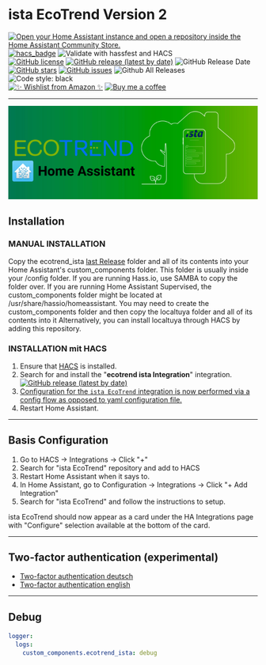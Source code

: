 # ista EcoTrend Version 2

[![Open your Home Assistant instance and open a repository inside the Home Assistant Community Store.](https://img.shields.io/badge/My-HACS:%20REPOSITORY-000000.svg?&style=for-the-badge&logo=home-assistant&logoColor=white&color=049cdb)](https://my.home-assistant.io/redirect/hacs_repository/?owner=Ludy87&repository=ecotrend-ista&category=integration)
[![hacs_badge](https://img.shields.io/badge/HACS-Default-orange.svg?style=for-the-badge&logo=home-assistant&logoColor=white)](https://github.com/hacs/integration)
![Validate with hassfest and HACS](https://img.shields.io/github/actions/workflow/status/Ludy87/ecotrend-ista/hassfest.yaml?label=Validate%20with%20hassfest%20and%20hacs&style=for-the-badge&logo=home-assistant&logoColor=white)\
[![GitHub license](https://img.shields.io/github/license/Ludy87/ecotrend-ista?label=📜%20License&style=for-the-badge&logo=informational&logoColor=white)](LICENSE)
[![GitHub release (latest by date)](https://img.shields.io/github/v/release/Ludy87/ecotrend-ista?style=for-the-badge&logo=GitHub&logoColor=white)](https://github.com/Ludy87/ecotrend-ista/releases)
![GitHub Release Date](https://img.shields.io/github/release-date/Ludy87/ecotrend-ista?style=for-the-badge&logo=GitHub&logoColor=white)
[![GitHub stars](https://img.shields.io/github/stars/Ludy87/ecotrend-ista?style=for-the-badge&logo=GitHub&logoColor=white)](https://github.com/Ludy87/ecotrend-ista/stargazers)
[![GitHub issues](https://img.shields.io/github/issues/Ludy87/ecotrend-ista?style=for-the-badge&logo=GitHub&logoColor=white)](https://github.com/Ludy87/ecotrend-ista/issues)
![Github All Releases](https://img.shields.io/github/downloads/Ludy87/ecotrend-ista/total.svg?style=for-the-badge&logo=GitHub&logoColor=white)\
![Code style: black](https://img.shields.io/badge/code%20style-black-000000.svg?style=for-the-badge&logoColor=white)\
[![✨ Wishlist from Amazon ✨](https://img.shields.io/static/v1.svg?label=✨%20Wishlist%20from%20Amazon%20✨&message=📖&color=green&logo=amazon&style=for-the-badge&logoColor=white)](https://smile.amazon.de/registry/wishlist/2MX8QK8VE9MV1)
[![Buy me a coffee](https://img.shields.io/static/v1.svg?label=Buy%20me%20a%20coffee&message=donate&style=for-the-badge&color=black&logo=buy%20me%20a%20coffee&logoColor=white&labelColor=orange)](https://www.buymeacoffee.com/ludy87)

---
![ista EcoTrend V2](https://github.com/Ludy87/ecotrend-ista/blob/main/image/logo_new@2x.png?raw=true)

## Installation

### MANUAL INSTALLATION

Copy the ecotrend_ista [last Release](https://github.com/Ludy87/ecotrend-ista/releases) folder and all of its contents into your Home Assistant's custom_components folder. This folder is usually inside your /config folder. If you are running Hass.io, use SAMBA to copy the folder over. If you are running Home Assistant Supervised, the custom_components folder might be located at /usr/share/hassio/homeassistant. You may need to create the custom_components folder and then copy the localtuya folder and all of its contents into it Alternatively, you can install localtuya through HACS by adding this repository.

### INSTALLATION mit HACS

1. Ensure that [HACS](https://hacs.xyz/) is installed.
2. Search for and install the "__ecotrend ista Integration__" integration. [![GitHub release (latest by date)](https://img.shields.io/github/v/release/Ludy87/ecotrend-ista?style=for-the-badge&logo=GitHub)](https://github.com/Ludy87/ecotrend-ista/releases)
3. [Configuration for the `ista EcoTrend` integration is now performed via a config flow as opposed to yaml configuration file.](https://github.com/Ludy87/ecotrend-ista#basis-configuration)
4. Restart Home Assistant.

---

## Basis Configuration

1. Go to HACS -> Integrations -> Click "+"
2. Search for "ista EcoTrend" repository and add to HACS
3. Restart Home Assistant when it says to.
4. In Home Assistant, go to Configuration -> Integrations -> Click "+ Add Integration"
5. Search for "ista EcoTrend" and follow the instructions to setup.

ista EcoTrend should now appear as a card under the HA Integrations page with "Configure" selection available at the bottom of the card.

---

## Two-factor authentication (experimental)

- [Two-factor authentication deutsch](TWO_FACTOR_AUTHENTICATION_DE.md)
- [Two-factor authentication english](TWO_FACTOR_AUTHENTICATION_EN.md)

---

## Debug

```yaml
logger:
  logs:
    custom_components.ecotrend_ista: debug
```
